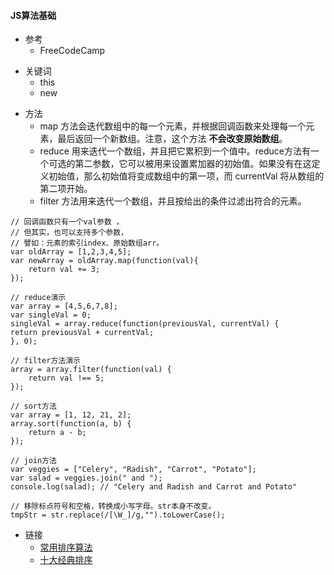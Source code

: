 #### **JS算法基础**
* 参考
	* FreeCodeCamp
+ 关键词 
	* this
    * new
* 方法
	+ map 方法会迭代数组中的每一个元素，并根据回调函数来处理每一个元素，最后返回一个新数组。注意，这个方法 **不会改变原始数组**。
    * reduce 用来迭代一个数组，并且把它累积到一个值中。reduce方法有一个可选的第二参数，它可以被用来设置累加器的初始值。如果没有在这定义初始值，那么初始值将变成数组中的第一项，而 currentVal 将从数组的第二项开始。
    + filter 方法用来迭代一个数组，并且按给出的条件过滤出符合的元素。
    
```
// 回调函数只有一个val参数 ，
// 但其实，也可以支持多个参数，
// 譬如：元素的索引index、原始数组arr。
var oldArray = [1,2,3,4,5];
var newArray = oldArray.map(function(val){
	return val += 3;
});

// reduce演示
var array = [4,5,6,7,8];
var singleVal = 0;
singleVal = array.reduce(function(previousVal, currentVal) {
return previousVal + currentVal;
}, 0);

// filter方法演示
array = array.filter(function(val) {
	return val !== 5;
});

// sort方法
var array = [1, 12, 21, 2];
array.sort(function(a, b) {
	return a - b;
});

// join方法
var veggies = ["Celery", "Radish", "Carrot", "Potato"];
var salad = veggies.join(" and ");
console.log(salad); // "Celery and Radish and Carrot and Potato"

// 移除标点符号和空格，转换成小写字母。str本身不改变。
tmpStr = str.replace(/[\W_]/g,"").toLowerCase();
```
* 链接
	* [常用排序算法](https://wowphp.com/post/komxdx8qe862.html)
    * [十大经典排序](https://gold.xitu.io/post/57dcd394a22b9d00610c5ec8)